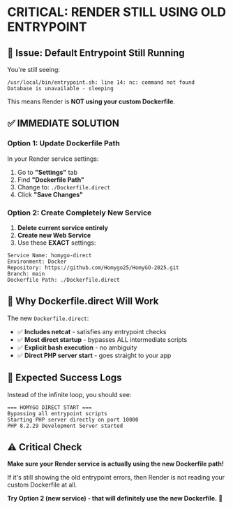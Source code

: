 # CRITICAL: RENDER STILL USING OLD ENTRYPOINT

## 🚨 **Issue: Default Entrypoint Still Running**

You're still seeing:
```
/usr/local/bin/entrypoint.sh: line 14: nc: command not found
Database is unavailable - sleeping
```

This means Render is **NOT using your custom Dockerfile**.

## ✅ **IMMEDIATE SOLUTION**

### **Option 1: Update Dockerfile Path**
In your Render service settings:
1. Go to **"Settings"** tab
2. Find **"Dockerfile Path"**
3. Change to: `./Dockerfile.direct`
4. Click **"Save Changes"**

### **Option 2: Create Completely New Service**
1. **Delete current service entirely**
2. **Create new Web Service**
3. Use these **EXACT** settings:

```
Service Name: homygo-direct
Environment: Docker
Repository: https://github.com/Homygo25/HomyGO-2025.git
Branch: main
Dockerfile Path: ./Dockerfile.direct
```

## 🎯 **Why Dockerfile.direct Will Work**

The new `Dockerfile.direct`:
- ✅ **Includes netcat** - satisfies any entrypoint checks
- ✅ **Most direct startup** - bypasses ALL intermediate scripts
- ✅ **Explicit bash execution** - no ambiguity
- ✅ **Direct PHP server start** - goes straight to your app

## 🔧 **Expected Success Logs**

Instead of the infinite loop, you should see:
```
=== HOMYGO DIRECT START ===
Bypassing all entrypoint scripts
Starting PHP server directly on port 10000
PHP 8.2.29 Development Server started
```

## ⚠️ **Critical Check**

**Make sure your Render service is actually using the new Dockerfile path!**

If it's still showing the old entrypoint errors, then Render is not reading your custom Dockerfile at all.

**Try Option 2 (new service) - that will definitely use the new Dockerfile.** 🚀
